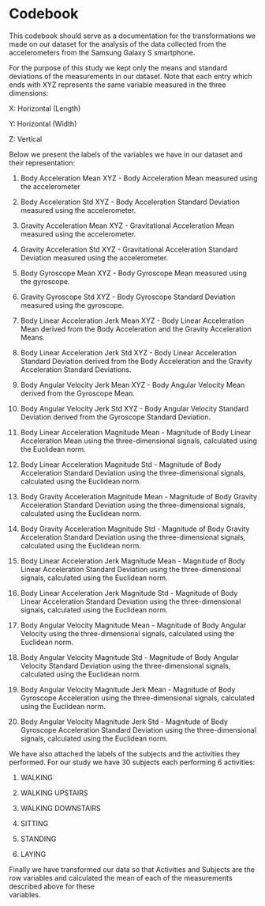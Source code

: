 Codebook
========================================================

This codebook should serve as a documentation for the transformations we made on our dataset for the analysis of the data collected from the accelerometers from the Samsung Galaxy S smartphone. 

For the purpose of this study we kept only the means and standard deviations of the measurements in our dataset. Note that each entry which ends with XYZ represents the same variable measured in the three dimensions:

X: Horizontal (Length) 

Y: Horizontal (Width)

Z: Vertical

Below we present the labels of the variables we have in our dataset and their representation:

1. Body Acceleration Mean XYZ - Body Acceleration Mean measured using the accelerometer

2. Body Acceleration Std XYZ - Body Acceleration Standard Deviation measured using the accelerometer.

3. Gravity Acceleration Mean XYZ - Gravitational Acceleration Mean measured using the accelerometer.

4. Gravity Acceleration Std XYZ - Gravitational Acceleration Standard Deviation measured using the accelerometer.

5. Body Gyroscope Mean XYZ - Body Gyroscope Mean measured using the gyroscope.

6. Gravity Gyroscope Std XYZ - Body Gyroscope Standard Deviation measured using the gyroscope.

7. Body Linear Acceleration Jerk Mean XYZ - Body Linear Acceleration Mean derived from the Body Acceleration and the Gravity Acceleration Means.

8. Body Linear Acceleration Jerk Std XYZ - Body Linear Acceleration Standard Deviation derived from the Body Acceleration and the Gravity Acceleration Standard Deviations.

9. Body Angular Velocity Jerk Mean XYZ - Body Angular Velocity Mean derived from the Gyroscope Mean.

10. Body Angular Velocity Jerk Std XYZ - Body Angular Velocity Standard Deviation derived from the Gyroscope Standard Deviation.

11. Body Linear Acceleration Magnitude Mean - Magnitude of Body Linear Acceleration Mean using the three-dimensional signals, calculated using the Euclidean norm.

12. Body Linear Acceleration Magnitude Std - Magnitude of Body Acceleration Standard Deviation using the three-dimensional signals, calculated using the Euclidean norm.

13. Body Gravity Acceleration Magnitude Mean - Magnitude of Body Gravity Acceleration Standard Deviation using the three-dimensional signals, calculated using the Euclidean norm.

14. Body Gravity Acceleration Magnitude Std - Magnitude of Body Gravity Acceleration Standard Deviation using the three-dimensional signals, calculated using the Euclidean norm.

15. Body Linear Acceleration Jerk Magnitude Mean - Magnitude of Body Linear Acceleration Standard Deviation using the three-dimensional signals, calculated using the Euclidean norm. 

16. Body Linear Acceleration Jerk Magnitude Std - Magnitude of Body Linear Acceleration Standard Deviation using the three-dimensional signals, calculated using the Euclidean norm.

17. Body Angular Velocity Magnitude Mean - Magnitude of Body Angular Velocity using the three-dimensional signals, calculated using the Euclidean norm. 

18. Body Angular Velocity Magnitude Std - Magnitude of Body Angular Velocity Standard Deviation using the three-dimensional signals, calculated using the Euclidean norm.

19. Body Angular Velocity Magnitude Jerk Mean - Magnitude of Body Gyroscope Acceleration using the three-dimensional signals, calculated using the Euclidean norm. 

20. Body Angular Velocity Magnitude Jerk Std - Magnitude of Body Gyroscope Acceleration Standard Deviation using the three-dimensional signals, calculated using the Euclidean norm. 


We have also attached the labels of the subjects and the activities they performed. For our study we have 30 subjects each performing 6 activities:

1. WALKING

2. WALKING UPSTAIRS

3. WALKING DOWNSTAIRS

4. SITTING

5. STANDING

6. LAYING

Finally we have transformed our data so that Activities and Subjects are the row variables and calculated the mean of each of the measurements described above for these  
variables. 
